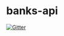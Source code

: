 # banks-api

[![Gitter](https://badges.gitter.im/Join%20Chat.svg)](https://gitter.im/pdvyas/banks-api?utm_source=badge&utm_medium=badge&utm_campaign=pr-badge&utm_content=badge)